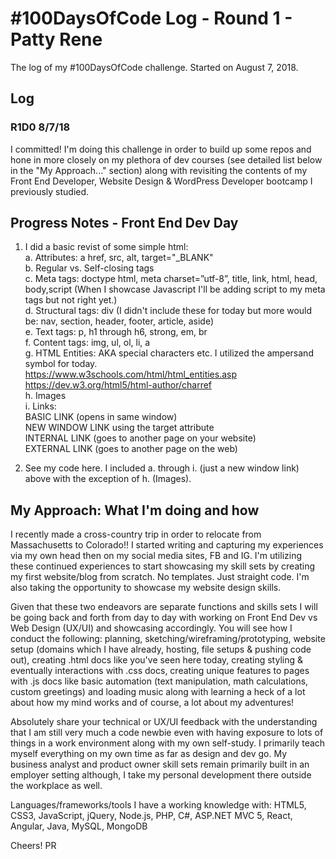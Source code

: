 # #100DaysOfCode Log - Round 1 - Patty Rene

The log of my #100DaysOfCode challenge. Started on August 7, 2018.

## Log

### R1D0 8/7/18
I committed! I'm doing this challenge in order to build up some repos and hone in more closely on my plethora of dev courses (see detailed list below in the "My Approach..." section) along with revisiting the contents of my Front End Developer, Website Design & WordPress Developer bootcamp I previously studied.

## Progress Notes - Front End Dev Day
1. I did a basic revist of some simple html:
    <br>a. Attributes: a href, src, alt, target="_BLANK"
    <br>b. Regular vs. Self-closing tags
    <br>c. Meta tags: doctype html, meta charset=”utf-8”, title, link, html, head, body,script (When I showcase Javascript I'll be adding script to my meta tags but not right yet.)
    <br>d. Structural tags: div (I didn't include these for today but more would be: nav, section, header, footer, article, aside)
    <br>e. Text tags: p, h1 through h6, strong, em, br
    <br>f. Content tags: img, ul, ol, li, a
    <br>g. HTML Entities: AKA special characters etc. I utilized the ampersand symbol for today. 
       <br>https://www.w3schools.com/html/html_entities.asp
       <br> https://dev.w3.org/html5/html-author/charref 
    <br>h. Images
    <br>i. Links: 
        <br>BASIC LINK (opens in same window)
        <br>NEW WINDOW LINK using the target attribute
        <br>INTERNAL LINK (goes to another page on your website)
        <br>EXTERNAL LINK (goes to another page on the web)
  
  2. See my code here. I included a. through i. (just a new window link) above with the exception of h. (Images).

    
## My Approach: What I'm doing and how

I recently made a cross-country trip in order to relocate from Massachusetts to Colorado!! I started writing and capturing my experiences via my own head then on my social media sites, FB and IG. I'm utilizing these continued experiences to start showcasing my skill sets by creating my first website/blog from scratch. No templates. Just straight code. I'm also taking the opportunity to showcase my website design skills. 

Given that these two endeavors are separate functions and skills sets I will be going back and forth from day to day with working on Front End Dev vs Web Design (UX/UI) and showcasing accordingly. You will see how I conduct the following: planning, sketching/wireframing/prototyping, website setup (domains which I have already, hosting, file setups & pushing code out), creating .html docs like you've seen here today, creating styling & eventually interactions with .css docs, creating unique features to pages with .js docs like basic automation (text manipulation, math calculations, custom greetings) and loading music along with learning a heck of a lot about how my mind works and of course, a lot about my adventures! 

Absolutely share your technical or UX/UI feedback with the understanding that I am still very much a code newbie even with having exposure to lots of things in a work environment along with my own self-study. I primarily teach myself everything on my own time as far as design and dev go. My business analyst and product owner skill sets remain primarily built in an employer setting although, I take my personal development there outside the workplace as well. 

Languages/frameworks/tools I have a working knowledge with: HTML5, CSS3, JavaScript, jQuery, Node.js, PHP, C#, ASP.NET MVC 5, React, Angular, Java, MySQL, MongoDB

Cheers! 
PR
